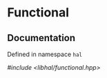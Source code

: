 # Functional

## Documentation
Defined in namespace `hal`

*#include <libhal/functional.hpp>*

```{doxygengroup} Functional
```